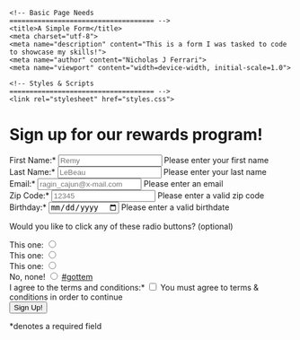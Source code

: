 <head>

	<!-- Basic Page Needs
	==================================== -->
	<title>A Simple Form</title>
	<meta charset="utf-8">
	<meta name="description" content="This is a form I was tasked to code to showcase my skills!">
	<meta name="author" content="Nicholas J Ferrari">
	<meta name="viewport" content="width=device-width, initial-scale=1.0">

	<!-- Styles & Scripts
	==================================== -->
	<link rel="stylesheet" href="styles.css">

</head>

<body>
<h1>Sign up for our rewards program!</h1>
<form method="post">
	<div class="fields">
		<div class="field">
			<label for="fname">First Name&#58;&#42;</label>
			<input type="text" id="fname" name="fname" placeholder="Remy" required>
			<span class="warning hidden">Please enter your first name</span>
		</div>
		<div class="field">
			<label for="lname">Last Name&#58;&#42;</label>
			<input type="text" id="lname" name="lname" placeholder="LeBeau" required>
			<span class="warning hidden">Please enter your last name</span>
		</div>
		<div class="field">
			<label for="email">Email&#58;&#42;</label>
			<input type="email" id="email" name="email" placeholder="ragin_cajun@x-mail.com" required>
			<span class="warning hidden">Please enter an email</span>
		</div>
		<div class="field">
			<label for="zip">Zip Code&#58;&#42;</label>
			<input type="text" id="zip" name="zip" placeholder="12345" maxlength="10" required>
			<span class="warning hidden">Please enter a valid zip code</span>
		</div>
		<div class="field">
			<label for="bday">Birthday&#58;&#42;</label>
			<input type="date" id="bday" name="bday" required>
			<span class="warning hidden">Please enter a valid birthdate</span>
		</div>
		<div class="field">
			<p class="q">Would you like to click any of these radio buttons&#63; &#40;optional&#41;</p>
			<div class="group">
				<div class="r-block">
					<label for="r1">This one&#58;</label>
					<input type="radio" name="radio" id="r1">
				</div>
				<div class="r-block">
					<label for="r2">This one&#58;</label>
					<input type="radio" name="radio" id="r2">
				</div>
				<div class="r-block">
					<label for="r3">This one&#58;</label>
					<input type="radio" name="radio" id="r3">
				</div>
				<div class="r-block">
					<label for="r4">No, none&#33;</label>
					<input type="radio" id="r4" name="radio">
					<a href="https://media2.giphy.com/media/f43Lq4O7JAGoU/source.gif" class="none" target="_blank"><span>&#35;gottem</span></a>
				</div>
			</div>
		</div>
		<div class="field q">
			<label class="last" for="opt">I agree to the terms and conditions&#58;&#42;</label>
			<input type="checkbox" id="opt" name="opt" required>
			<span class="warning hidden">You must agree to terms & conditions in order to continue</span>
		</div>
		<div class="field button-box">
			<input type="submit" id="button" name="button" value="Sign Up!">
		</div>
	</div>
	<p class="asterisk">&#42;denotes a required field</p>
</form>

<script src="scripts.js"></script>

</body>
</html>